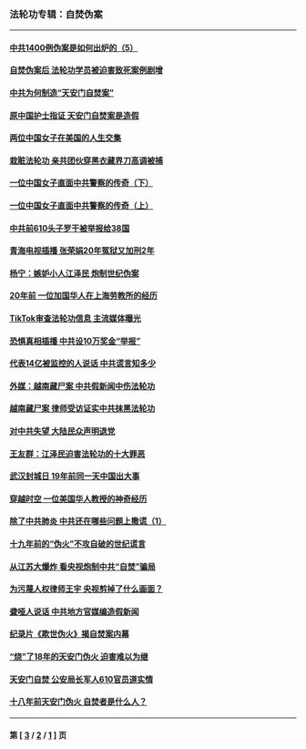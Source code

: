 ### 法轮功专辑：自焚伪案
---
#### [中共1400例伪案是如何出炉的（5）](../../pages/nf5562/n13226831.md?03270430) 
#### [自焚伪案后 法轮功学员被迫害致死案例剧增](../../pages/nf5562/n13190600.md?03270430) 
#### [中共为何制造“天安门自焚案”](../../pages/nf5562/n13183270.md?03270430) 
#### [原中国护士指证 天安门自焚案是造假](../../pages/nf5562/n13172289.md?03270430) 
#### [两位中国女子在美国的人生交集](../../pages/nf5562/n13156138.md?03270430) 
#### [栽赃法轮功 亲共团伙穿黑衣藏界刀高调被捕](../../pages/nf5562/n13073780.md?03270430) 
#### [一位中国女子直面中共警察的传奇（下）](../../pages/nf5562/n12989706.md?03270430) 
#### [一位中国女子直面中共警察的传奇（上）](../../pages/nf5562/n12985072.md?03270430) 
#### [中共前610头子罗干被举报给38国](../../pages/nf5562/n12975419.md?03270430) 
#### [青海电视插播 张荣娟20年冤狱又加刑2年](../../pages/nf5562/n12738166.md?03270430) 
#### [杨宁：嫉妒小人江泽民 炮制世纪伪案](../../pages/nf5562/n12724108.md?03270430) 
#### [20年前 一位加国华人在上海劳教所的经历](../../pages/nf5562/n12707932.md?03270430) 
#### [TikTok审查法轮功信息 主流媒体曝光](../../pages/nf5562/n12362336.md?03270430) 
#### [恐惧真相插播 中共设10万奖金“举报”](../../pages/nf5562/n12306396.md?03270430) 
#### [代表14亿被监控的人说话 中共谎言知多少](../../pages/nf5562/n12297484.md?03270430) 
#### [外媒：越南藏尸案 中共假新闻中伤法轮功](../../pages/nf5562/n12264411.md?03270430) 
#### [越南藏尸案 律师受访证实中共抹黑法轮功](../../pages/nf5562/n12261878.md?03270430) 
#### [对中共失望 大陆民众声明退党](../../pages/nf5562/n12187315.md?03270430) 
#### [王友群：江泽民迫害法轮功的十大罪恶](../../pages/nf5562/n12169074.md?03270430) 
#### [武汉封城日 19年前同一天中国出大事](../../pages/nf5562/n12150901.md?03270430) 
#### [穿越时空  一位美国华人教授的神奇经历](../../pages/nf5562/n12097460.md?03270430) 
#### [除了中共肺炎 中共还在哪些问题上撒谎（1）](../../pages/nf5562/n11955770.md?03270430) 
#### [十九年前的“伪火”不攻自破的世纪谎言](../../pages/nf5562/n11813238.md?03270430) 
#### [从江苏大爆炸 看央视炮制中共“自焚”骗局](../../pages/nf5562/n11140275.md?03270430) 
#### [为污蔑人权律师王宇 央视剪掉了什么画面？](../../pages/nf5562/n11130142.md?03270430) 
#### [聋哑人说话 中共地方官媒编造假新闻](../../pages/nf5562/n11006067.md?03270430) 
#### [纪录片《欺世伪火》揭自焚案内幕](../../pages/nf5562/n11002664.md?03270430) 
#### [“烧”了18年的天安门伪火 迫害难以为继](../../pages/nf5562/n10996660.md?03270430) 
#### [天安门自焚 公安局长军人610官员道实情](../../pages/nf5562/n10997098.md?03270430) 
#### [十八年前天安门伪火 自焚者是什么人？](../../pages/nf5562/n10996556.md?03270430) 

---
#### 第 [ [3](./3.md?03270430) / [2](./2.md?03270430) / [1](./1.md?03270430) ] 页
